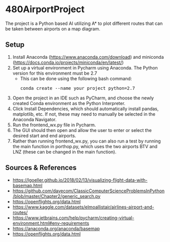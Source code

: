 # 480AirportProject

The project is a Python based AI utilizing A* to plot different routes that can be taken between airports on a map diagram.

## Setup
1. Install Anaconda (https://www.anaconda.com/download) and miniconda (https://docs.conda.io/projects/miniconda/en/latest/)
2. Set up a virtual environment in Pycharm using Anaconda. The Python version for this environment must be 2.7
   <ul>
     <li>This can be done using the following bash command:<pre>conda create --name your_project python=2.7</pre></li>
   </ul>
3. Open the project in an IDE such as PyCharm, and choose the newly created Conda environment as the Python Interpreter.
4. Click Install Dependencies, which should automatically install pandas, matplotlib, etc. If not, these may need to manually be selected in the Anaconda Navigator.
5. Run the frontend_wx.py file in Pycharm. 
6. The GUI should then open and allow the user to enter or select the desired start and end airports.
7. Rather than running frontend_wx.py, you can also run a test by running the main function in porthop.py, which uses the two airports BTV and LNZ (these can be changed in the main function).

## Sources & References
- https://lgoeller.github.io/2018/02/13/visualizing-flight-data-with-basemap.html
- https://github.com/davecom/ClassicComputerScienceProblemsInPython/blob/master/Chapter2/generic_search.py
- https://openflights.org/data.html
- https://www.kaggle.com/datasets/elmoallistair/airlines-airport-and-routes/
- https://www.jetbrains.com/help/pycharm/creating-virtual-environment.html#env-requirements
- https://anaconda.org/anaconda/basemap
- https://openflights.org/data.html
